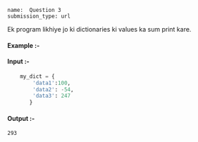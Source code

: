 ```ngMeta
name:  Question 3
submission_type: url
```

Ek program likhiye jo ki dictionaries ki values ka sum print kare.



#### Example :-

#### Input :-
```python 
   	my_dict = {
        'data1':100,
        'data2': -54,
        'data3': 247
       } 
 ```
 
#### Output :- 
```  
293 
 ```

   	